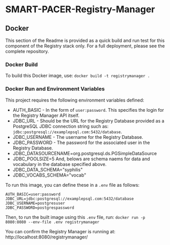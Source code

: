 # SMART-PACER-Registry-Manager


## Docker
This section of the Readme is provided as a quick build and run test for this component of the Registry stack only.
For a full deployment, please see the complete repository.

### Docker Build
To build this Docker image, use: `docker build -t registrymanager .`

### Docker Run and Environment Variables

This project requires the following environment variables defined:
* AUTH_BASIC - In the form of `user:password`. This specifies the login for the Registry Manager API itself.
* JDBC_URL - Should be the URL for the Registry Database provided as a PostgreSQL JDBC connection string such as: `jdbc:postgresql://examplepsql.com:5432/database`.
* JDBC_USERNAME - The username for the Registry Database.
* JDBC_PASSWORD - The password for the associated user in the Registry Database.
* JDBC_DATASOURCENAME=org.postgresql.ds.PGSimpleDataSource
* JDBC_POOLSIZE=5
And, belows are schema naems for data and vocabulary in the database specified above.
* JDBC_DATA_SCHEMA="syphilis"
* JDBC_VOCABS_SCHEMA="vocab"

To run this image, you can define these in a `.env` file as follows:

```
AUTH_BASIC=user:password
JDBC_URL=jdbc:postgresql://examplepsql.com:5432/database
JDBC_USERNAME=postgresuser
JDBC_PASSWORD=postgrespassword
```

Then, to run the built image using this `.env` file, run: `docker run -p 8080:8080 --env-file .env registrymanager`

You can confirm the Registry Manager is running at: http://localhost:8080/registrymanager/
